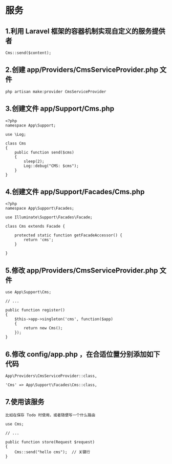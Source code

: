 
服务
====================

## 1.利用 Laravel 框架的容器机制实现自定义的服务提供者

    Cms::send($content);
    
## 2.创建 app/Providers/CmsServiceProvider.php 文件

    php artisan make:provider CmsServiceProvider
    
## 3.创建文件 app/Support/Cms.php
    
    <?php
    namespace App\Support;
    
    use \Log;
    
    class Cms
    {
        public function send($cms)
        {
            sleep(2);
            Log::debug("CMS: $cms");
        }
    }

## 4.创建文件 app/Support/Facades/Cms.php

    <?php
    namespace App\Support\Facades;

    use Illuminate\Support\Facades\Facade;

    class Cms extends Facade {

        protected static function getFacadeAccessor() {
            return 'cms'; 
        }

    }

## 5.修改 app/Providers/CmsServiceProvider.php 文件

    use App\Support\Cms;
    
    // ...

    public function register()
    {
        $this->app->singleton('cms', function($app)
        {
            return new Cms();
        });
    }


## 6.修改 config/app.php ，在合适位置分别添加如下代码

    App\Providers\CmsServiceProvider::class,

    'Cms' => App\Support\Facades\Cms::class,

## 7.使用该服务

    比如在保存 Todo 时使用，或者随便写一个什么路由
    
    use Cms;
    
    // ...

    public function store(Request $request)
    {
        Cms::send("hello cms");  // 关键行
    }

